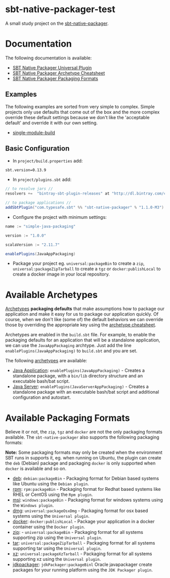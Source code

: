 # sbt-native-packager-test
A small study project on the [sbt-native-packager](http://www.scala-sbt.org/sbt-native-packager/).

# Documentation
The following documentation is available:

- [SBT Native Packager Universal Plugin](http://www.scala-sbt.org/sbt-native-packager/formats/universal.html)
- [SBT Native Packager Archetype Cheatsheet](http://www.scala-sbt.org/sbt-native-packager/archetypes/cheatsheet.html)
- [SBT Native Packager Packaging Formats](http://www.scala-sbt.org/sbt-native-packager/formats/index.html)

## Examples
The following examples are sorted from very simple to complex. Simple projects only use defaults that come out
of the box and the more complex override these default settings because we don't like the 'acceptable default' and 
override it with our own setting.

- [single-module-build](https://github.com/dnvriend/sbt-native-packager-demo/tree/master/single-module-build)

## Basic Configuration
- In `project/build.properties` add:

```bash
sbt.version=0.13.9
```

- In `project/plugins.sbt` add:

```scala
// to resolve jars //
resolvers +=  "bintray-sbt-plugin-releases" at "http://dl.bintray.com/content/sbt/sbt-plugin-releases"

// to package applications //
addSbtPlugin("com.typesafe.sbt" %% "sbt-native-packager" % "1.1.0-M3")

```

- Configure the project with minimum settings:

```scala
name := "simple-java-packaging"

version := "1.0.0"

scalaVersion := "2.11.7"

enablePlugins(JavaAppPackaging)
```

- Package your project eg. `universal:packageBin` to create a `zip`, `universal:packageZipTarball` to create a `tgz` or
`docker:publishLocal` to create a docker image in your local repository.

# Available Archetypes
[Archetypes](http://www.scala-sbt.org/sbt-native-packager/gettingstarted.html#archetypes) __packaging defaults__ that make assumptions how to package our application and make it easy for us to 
package our application quickly. Of course, when we don't like (some of) the default behaviors we can override 
those by overriding the appropriate key using the [archetype cheatsheet](http://www.scala-sbt.org/sbt-native-packager/archetypes/cheatsheet.html). 

Archetypes are enabled in the `build.sbt` file. For example, to enable the packaging defaults for an application
that will be a standalone application, we can use the `JavaAppPackaging` archtype. Just add the line `enablePlugins(JavaAppPackaging)`
to `build.sbt` and you are set.
  
The following [archetypes](http://www.scala-sbt.org/sbt-native-packager/gettingstarted.html#archetypes) are available:

- [Java Application](http://www.scala-sbt.org/sbt-native-packager/archetypes/java_app/): `enablePlugins(JavaAppPackaging)` - Creates a standalone package, with a `bin/lib` directory structure and an executable bash/bat script.
- [Java Server](http://www.scala-sbt.org/sbt-native-packager/archetypes/java_server/): `enablePlugins(JavaServerAppPackaging)` - Creates a standalone package with an executable bash/bat script and additional configuration and autostart.

# Available Packaging Formats
Believe it or not, the `zip`, `tgz` and `docker` are not the only packaging formats available. The `sbt-native-packager`
also supports the following packaging formats:
 
__Note:__  Some packaging formats may only be created when the environment SBT runs in supports it, eg. when running on
Ubuntu, the plugin can create the `deb` (Debian) package and packaging `docker` is only supported when `docker` is available
and so on.

- [deb](http://www.scala-sbt.org/sbt-native-packager/formats/debian.html): `debian:packageBin` - Packaging format for Debian based systems like Ubuntu using the `Debian plugin`.
- [rpm](http://www.scala-sbt.org/sbt-native-packager/formats/rpm.html): `rpm:packageBin` - Packaging format for Redhat based systems like RHEL or CentOS using the `Rpm plugin`.
- [msi](http://www.scala-sbt.org/sbt-native-packager/formats/windows.html): `windows:packageBin` - Packaging format for windows systems using the `Windows plugin`.
- [dmg](http://www.scala-sbt.org/sbt-native-packager/formats/universal.html): `universal:packageOsxDmg` - Packaging format for osx based systems using the `Universal plugin`.
- [docker](http://www.scala-sbt.org/sbt-native-packager/formats/docker.html): `docker:publishLocal` - Package your application in a docker container using the `Docker plugin`.
- [zip](http://www.scala-sbt.org/sbt-native-packager/formats/universal.html): - `universal:packageBin` - Packaging format for all systems supporting zip using the `Universal plugin`.
- [tar](http://www.scala-sbt.org/sbt-native-packager/formats/universal.html): `universal:packageZipTarball` - Packaging format for all systems supporting tar using the `Universal plugin`.
- [xz](http://www.scala-sbt.org/sbt-native-packager/formats/universal.html): `universal:packageXzTarball` - Packaging format for all systems supporting xz using the `Universal plugin`.
- [jdkpackager](http://www.scala-sbt.org/sbt-native-packager/formats/jdkpackager.html): `jdkPackager:packageBinl` Oracle javapackager create packages for your running platform using the `JDK Packager plugin`.

